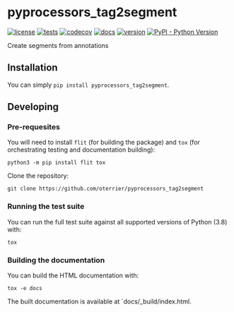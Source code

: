 # pyprocessors_tag2segment

[![license](https://img.shields.io/github/license/oterrier/pyprocessors_tag2segment)](https://github.com/oterrier/pyprocessors_tag2segment/blob/master/LICENSE)
[![tests](https://github.com/oterrier/pyprocessors_tag2segment/workflows/tests/badge.svg)](https://github.com/oterrier/pyprocessors_tag2segment/actions?query=workflow%3Atests)
[![codecov](https://img.shields.io/codecov/c/github/oterrier/pyprocessors_tag2segment)](https://codecov.io/gh/oterrier/pyprocessors_tag2segment)
[![docs](https://img.shields.io/readthedocs/pyprocessors_tag2segment)](https://pyprocessors_tag2segment.readthedocs.io)
[![version](https://img.shields.io/pypi/v/pyprocessors_tag2segment)](https://pypi.org/project/pyprocessors_tag2segment/)
[![PyPI - Python Version](https://img.shields.io/pypi/pyversions/pyprocessors_tag2segment)](https://pypi.org/project/pyprocessors_tag2segment/)

Create segments from annotations

## Installation

You can simply `pip install pyprocessors_tag2segment`.

## Developing

### Pre-requesites

You will need to install `flit` (for building the package) and `tox` (for orchestrating testing and documentation building):

```
python3 -m pip install flit tox
```

Clone the repository:

```
git clone https://github.com/oterrier/pyprocessors_tag2segment
```

### Running the test suite

You can run the full test suite against all supported versions of Python (3.8) with:

```
tox
```

### Building the documentation

You can build the HTML documentation with:

```
tox -e docs
```

The built documentation is available at `docs/_build/index.html.
